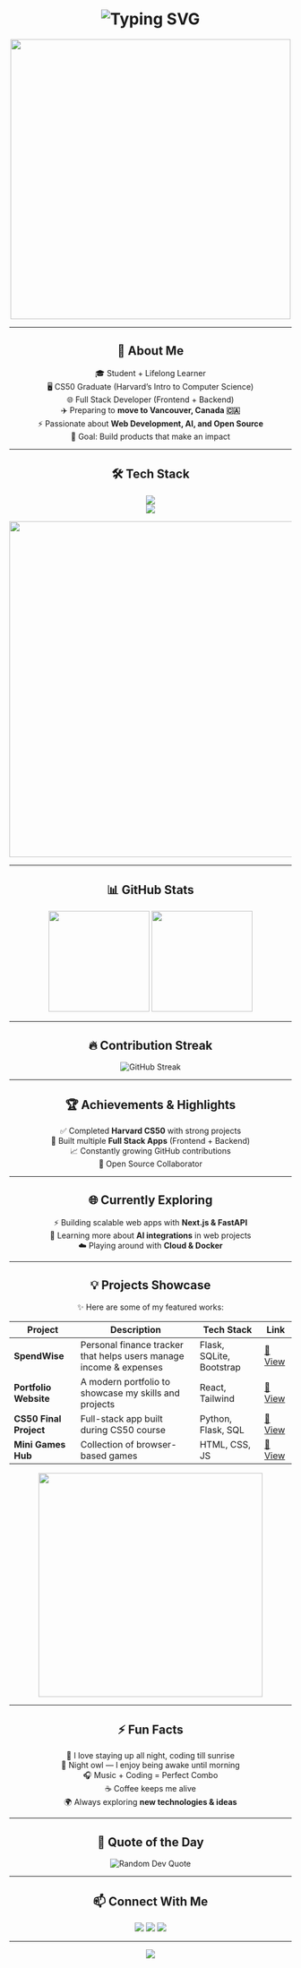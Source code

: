 <h1 align="center">
  <img src="https://readme-typing-svg.herokuapp.com?font=Orbitron&weight=700&size=35&duration=4000&pause=500&color=36BCF7&center=true&vCenter=true&width=700&lines=👋+Hey+there%2C+I'm+AmirMahdi+Ghaffari;💻+Full+Stack+Developer;🚀+Frontend+%7C+Backend;🎓+CS50+Graduate;✨+Future+Vancouver+Resident" alt="Typing SVG" />
</h1>

<p align="center">
  <img src="https://i.gifer.com/7VE.gif" width="500"/>
</p>

---

<h2 align="center">🚀 About Me</h2>

<p align="center">
🎓 Student + Lifelong Learner <br/>
🖥 CS50 Graduate (Harvard’s Intro to Computer Science) <br/>
🌐 Full Stack Developer (Frontend + Backend) <br/>
✈️ Preparing to <b>move to Vancouver, Canada 🇨🇦</b> <br/>
⚡ Passionate about <b>Web Development, AI, and Open Source</b> <br/>
🎯 Goal: Build products that make an impact  
</p>

---

<h2 align="center">🛠 Tech Stack</h2>

<p align="center">
  <img src="https://skillicons.dev/icons?i=html,css,js,ts,react,nextjs,nodejs,express,python,flask,fastapi" /><br/>
  <img src="https://skillicons.dev/icons?i=mysql,postgresql,mongodb,git,github,docker" />
</p>

<p align="center">
  <img src="https://i.gifer.com/9pZ.gif" width="600"/>
</p>

---

<h2 align="center">📊 GitHub Stats</h2>

<p align="center">
  <img src="https://github-readme-stats.vercel.app/api?username=amirmahdi8998&show_icons=true&theme=radical&hide_border=true&count_private=true" height="180"/>
  <img src="https://github-readme-stats.vercel.app/api/top-langs/?username=amirmahdi8998&layout=compact&theme=radical&hide_border=true" height="180"/>
</p>

---

<h2 align="center">🔥 Contribution Streak</h2>

<p align="center">
  <img src="https://streak-stats.demolab.com?user=amirmahdi8998&theme=radical&hide_border=true&date_format=j%20M%5B%20Y%5D" alt="GitHub Streak"/>
</p>

---

<h2 align="center">🏆 Achievements & Highlights</h2>

<p align="center">
✅ Completed <b>Harvard CS50</b> with strong projects <br/>
🏅 Built multiple <b>Full Stack Apps</b> (Frontend + Backend) <br/>
📈 Constantly growing GitHub contributions <br/>
🌟 Open Source Collaborator  
</p>

---

<h2 align="center">🌐 Currently Exploring</h2>

<p align="center">
⚡ Building scalable web apps with <b>Next.js & FastAPI</b> <br/>
🤖 Learning more about <b>AI integrations</b> in web projects <br/>
☁️ Playing around with <b>Cloud & Docker</b>  
</p>

---

<h2 align="center">💡 Projects Showcase</h2>

<p align="center">✨ Here are some of my featured works:</p>

<p align="center">

| Project | Description | Tech Stack | Link |
|---------|-------------|------------|------|
| **SpendWise** | Personal finance tracker that helps users manage income & expenses | Flask, SQLite, Bootstrap | [🔗 View](https://github.com/amirmahdi8998/spendwise) |
| **Portfolio Website** | A modern portfolio to showcase my skills and projects | React, Tailwind | [🔗 View](#) |
| **CS50 Final Project** | Full-stack app built during CS50 course | Python, Flask, SQL | [🔗 View](#) |
| **Mini Games Hub** | Collection of browser-based games | HTML, CSS, JS | [🔗 View](#) |

</p>

<p align="center">
  <img src="https://media.giphy.com/media/13HgwGsXF0aiGY/giphy.gif" width="400"/>
</p>

---

<h2 align="center">⚡ Fun Facts</h2>

<p align="center">
🌌 I love staying up all night, coding till sunrise <br/>
🦉 Night owl — I enjoy being awake until morning <br/>
🎧 Music + Coding = Perfect Combo <br/>
☕ Coffee keeps me alive <br/>
🌍 Always exploring <b>new technologies & ideas</b>  
</p>

---

<h2 align="center">💬 Quote of the Day</h2>

<p align="center">
  <img src="https://quotes-github-readme.vercel.app/api?type=horizontal&theme=radical" alt="Random Dev Quote"/>
</p>

---

<h2 align="center">📫 Connect With Me</h2>

<p align="center">
  <a href="https://github.com/amirmahdi8998"><img src="https://img.shields.io/badge/GitHub-000?style=for-the-badge&logo=github&logoColor=white"/></a>
  <a href="[https://www.linkedin.com/in/amirmahdi-ghaffari-683634381/]"><img src="https://img.shields.io/badge/LinkedIn-0A66C2?style=for-the-badge&logo=linkedin&logoColor=white"/></a>
  <a href="mailto:amirmahdi.ghaffari89@gmail.com"><img src="https://img.shields.io/badge/Email-D14836?style=for-the-badge&logo=gmail&logoColor=white"/></a>
</p>

---

<p align="center">
  <img src="https://capsule-render.vercel.app/api?type=waving&height=120&color=36BCF7&section=footer&animation=twinkling"/>
</p>

